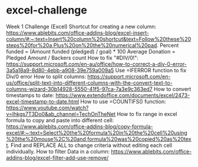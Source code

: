 # excel-challenge
Week 1 Challenge (Excel)
Shortcut for creating a new column: https://www.ablebits.com/office-addins-blog/excel-insert-column/#:~:text=Insert%20column%20shortcut&text=Follow%20these%20steps%20for%20a,Plus%20on%20the%20numerical%20pad.
Percent funded = (Amount funded (pledged) / goal) * 100
Average Donation = Pledged Amount / Backers count
How to fix "#DIV/0!": https://support.microsoft.com/en-au/office/how-to-correct-a-div-0-error-3a5a18a9-8d80-4ebb-a908-39e759a009a5
Use =IFERROR function to fix Div/0 error 
How to split columns: https://support.microsoft.com/en-us/office/split-text-into-different-columns-with-the-convert-text-to-columns-wizard-30b14928-5550-41f5-97ca-7a3e9c363ed7
How to convert timestamps to date: https://www.extendoffice.com/documents/excel/2473-excel-timestamp-to-date.html
How to use =COUNTIFS() function: https://www.youtube.com/watch?v=Ihkgs7T3Do0&ab_channel=TechOnTheNet
How to fix range in excel formula to copy and paste into different cell: https://www.ablebits.com/office-addins-blog/copy-formula-excel/#:~:text=Select%20the%20formula%20in%20the%20cell%20using%20the%20mouse%2C%20and,formula%20was%20copied%20as%20text.
Find and REPLACE ALL to change criteria without editing each cell individually. 
How to filter Data in a column: https://www.ablebits.com/office-addins-blog/excel-filter-add-use-remove/
